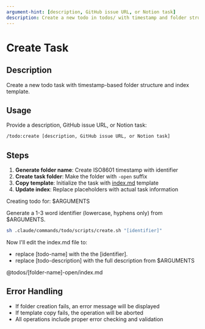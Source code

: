 ```yaml
---
argument-hint: [description, GitHub issue URL, or Notion task]
description: Create a new todo in todos/ with timestamp and folder structure
---
```


# Create Task

## Description

Create a new todo task with timestamp-based folder structure and index template.

## Usage

Provide a description, GitHub issue URL, or Notion task:

```bash
/todo:create [description, GitHub issue URL, or Notion task]
```

## Steps

1. **Generate folder name**: Create ISO8601 timestamp with identifier
2. **Create task folder**: Make the folder with `-open` suffix
3. **Copy template**: Initialize the task with
   [index.md](../../templates/todos/task-index-template.md) template
4. **Update index**: Replace placeholders with actual task information

Creating todo for: $ARGUMENTS

Generate a 1-3 word identifier (lowercase, hyphens only) from $ARGUMENTS.

```bash
sh .claude/commands/todo/scripts/create.sh "[identifier]"
```

Now I'll edit the index.md file to:

- replace [todo-name] with the the [identifier].
- replace [todo-description] with the full description from $ARGUMENTS

@todos/[folder-name]-open/index.md

## Error Handling

- If folder creation fails, an error message will be displayed
- If template copy fails, the operation will be aborted
- All operations include proper error checking and validation

